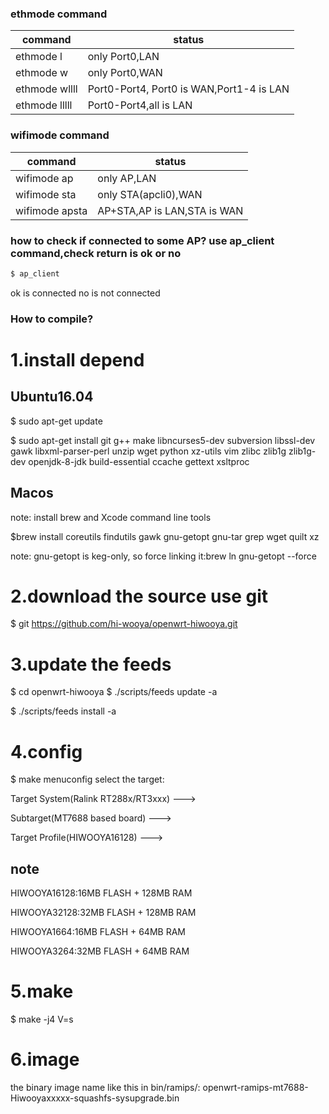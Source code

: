 

### ethmode command
| command |   status   |  
|---|---|
| ethmode l | only Port0,LAN |
| ethmode w | only Port0,WAN |
| ethmode wllll | Port0-Port4, Port0 is WAN,Port1-4 is LAN |
| ethmode lllll | Port0-Port4,all is LAN |


### wifimode command
| command |   status   |  
|---|---|
| wifimode ap | only AP,LAN |
| wifimode sta | only STA(apcli0),WAN |
| wifimode apsta | AP+STA,AP is LAN,STA is WAN |

### how to check if connected to some AP? use ap_client command,check return is ok or no
``` sh
$ ap_client
```
ok is connected
no is not connected

### How to compile?
# 1.install depend
## Ubuntu16.04
$ sudo apt-get update

$ sudo apt-get install git g++ make libncurses5-dev subversion libssl-dev gawk libxml-parser-perl unzip wget python xz-utils vim zlibc zlib1g zlib1g-dev openjdk-8-jdk build-essential ccache gettext xsltproc 
## Macos
note: install brew and Xcode command line tools

$brew install coreutils findutils gawk gnu-getopt gnu-tar grep wget quilt xz

note: gnu-getopt is keg-only, so force linking it:brew ln gnu-getopt --force

# 2.download the source use git
$ git https://github.com/hi-wooya/openwrt-hiwooya.git
# 3.update the feeds
$ cd openwrt-hiwooya
$ ./scripts/feeds update -a

$ ./scripts/feeds install -a
# 4.config
$ make menuconfig
select the target:

Target System(Ralink RT288x/RT3xxx) --->

Subtarget(MT7688 based board) --->

Target Profile(HIWOOYA16128) --->

## note
HIWOOYA16128:16MB FLASH + 128MB RAM

HIWOOYA32128:32MB FLASH + 128MB RAM

HIWOOYA1664:16MB FLASH + 64MB RAM

HIWOOYA3264:32MB FLASH + 64MB RAM

# 5.make
$ make -j4 V=s

# 6.image
the binary image name like this in bin/ramips/:
openwrt-ramips-mt7688-Hiwooyaxxxxx-squashfs-sysupgrade.bin
